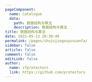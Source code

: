 ```yaml
---
pageComponent:
  name: Catalogue
  data:
    path: 数据结构与算法
    description: 数据结构与算法
title: 数据结构与算法
date: 2022-05-13 20:30:49
permalink: /pages/shujujiegouyusuanfa/
sidebar: false
article: false
comment: false
editLink: false
author: 
  name: zfprotectors
  link: https://github.com/protectors
---
```

